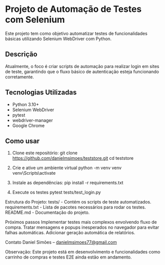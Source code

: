 # Projeto de Automação de Testes com Selenium

Este projeto tem como objetivo automatizar testes de funcionalidades básicas utilizando Selenium WebDriver com Python.

## Descrição

Atualmente, o foco é criar scripts de automação para realizar login em sites de teste, garantindo que o fluxo básico de autenticação esteja funcionando corretamente.

## Tecnologias Utilizadas

- Python 3.10+
- Selenium WebDriver
- pytest
- webdriver-manager
- Google Chrome

## Como usar

1. Clone este repositório:
   git clone https://github.com/danielmsimoes/teststore.git
   cd teststore

2. Crie e ative um ambiente virtual
   python -m venv venv
   venv\Scripts\activate

3. Instale as dependências:
   pip install -r requirements.txt

4. Execute os testes
   pytest tests/test_login.py

Estrutura do Projeto:
tests/ - Contém os scripts de teste automatizados.
requirements.txt - Lista de pacotes necessários para rodar os testes.
README.md - Documentação do projeto.

Próximos passos
Implementar testes mais complexos envolvendo fluxo de compra.
Tratar mensagens e popups inesperados no navegador para evitar falhas automáticas.
Adicionar geração automática de relatórios.

Contato
Daniel Simões – danielmsimoes77@gmail.com

Observação: Este projeto está em desenvolvimento e funcionalidades como carrinho de compras e testes E2E ainda estão em andamento.
